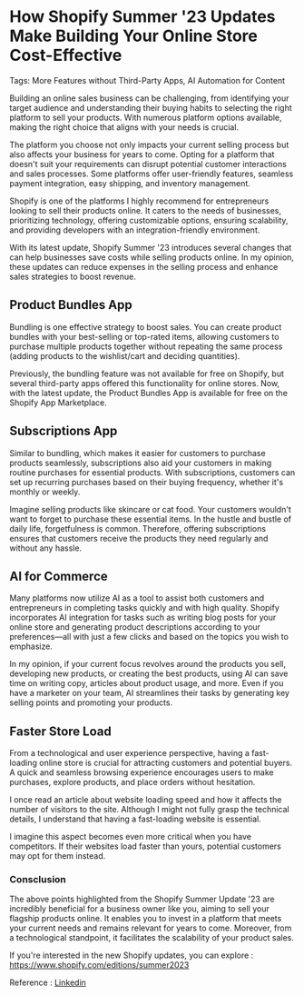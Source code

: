 # How Shopify Summer '23 Updates Make Building Your Online Store Cost-Effective

Tags: More Features without Third-Party Apps, AI Automation for Content

Building an online sales business can be challenging, from identifying your target audience and understanding their buying habits to selecting the right platform to sell your products. With numerous platform options available, making the right choice that aligns with your needs is crucial.

The platform you choose not only impacts your current selling process but also affects your business for years to come. Opting for a platform that doesn't suit your requirements can disrupt potential customer interactions and sales processes. Some platforms offer user-friendly features, seamless payment integration, easy shipping, and inventory management.

Shopify is one of the platforms I highly recommend for entrepreneurs looking to sell their products online. It caters to the needs of businesses, prioritizing technology, offering customizable options, ensuring scalability, and providing developers with an integration-friendly environment.

With its latest update, Shopify Summer '23 introduces several changes that can help businesses save costs while selling products online. In my opinion, these updates can reduce expenses in the selling process and enhance sales strategies to boost revenue.

## Product Bundles App

Bundling is one effective strategy to boost sales. You can create product bundles with your best-selling or top-rated items, allowing customers to purchase multiple products together without repeating the same process (adding products to the wishlist/cart and deciding quantities).

Previously, the bundling feature was not available for free on Shopify, but several third-party apps offered this functionality for online stores. Now, with the latest update, the Product Bundles App is available for free on the Shopify App Marketplace.

## Subscriptions App

Similar to bundling, which makes it easier for customers to purchase products seamlessly, subscriptions also aid your customers in making routine purchases for essential products. With subscriptions, customers can set up recurring purchases based on their buying frequency, whether it's monthly or weekly.

Imagine selling products like skincare or cat food. Your customers wouldn't want to forget to purchase these essential items. In the hustle and bustle of daily life, forgetfulness is common. Therefore, offering subscriptions ensures that customers receive the products they need regularly and without any hassle.

## AI for Commerce

Many platforms now utilize AI as a tool to assist both customers and entrepreneurs in completing tasks quickly and with high quality. Shopify incorporates AI integration for tasks such as writing blog posts for your online store and generating product descriptions according to your preferences—all with just a few clicks and based on the topics you wish to emphasize.

In my opinion, if your current focus revolves around the products you sell, developing new products, or creating the best products, using AI can save time on writing copy, articles about product usage, and more. Even if you have a marketer on your team, AI streamlines their tasks by generating key selling points and promoting your products.

## Faster Store Load

From a technological and user experience perspective, having a fast-loading online store is crucial for attracting customers and potential buyers. A quick and seamless browsing experience encourages users to make purchases, explore products, and place orders without hesitation.

I once read an article about website loading speed and how it affects the number of visitors to the site. Although I might not fully grasp the technical details, I understand that having a fast-loading website is essential.

I imagine this aspect becomes even more critical when you have competitors. If their websites load faster than yours, potential customers may opt for them instead.

### Consclusion

The above points highlighted from the Shopify Summer Update '23 are incredibly beneficial for a business owner like you, aiming to sell your flagship products online. It enables you to invest in a platform that meets your current needs and remains relevant for years to come. Moreover, from a technological standpoint, it facilitates the scalability of your product sales.

If you're interested in the new Shopify updates, you can explore : https://www.shopify.com/editions/summer2023

Reference : [Linkedin](https://www.linkedin.com/posts/kadek-wijaya_shopify-shopifydropshipping-onlinebusiness-activity-7093527688165933056-ZKK-?utm_source=share&utm_medium=member_desktop)